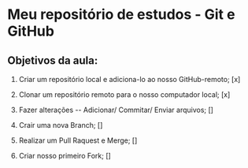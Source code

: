 # Meu repositório de estudos - Git e GitHub

## Objetivos da aula:

1. Criar um repositório local e adiciona-lo ao nosso GitHub-remoto; [x]

2. Clonar um repositório remoto para o nosso computador local; [x]

3. Fazer alterações -- Adicionar/ Commitar/ Enviar arquivos; []

4. Crair uma nova Branch; []

5. Realizar um Pull Raquest e Merge; []

7. Criar nosso primeiro Fork; []

